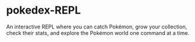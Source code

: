 # pokedex-REPL
An interactive REPL where you can catch Pokémon, grow your collection, check their stats, and explore the Pokémon world one command at a time.
